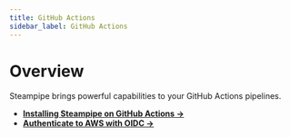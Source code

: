 ```yaml
---
title: GitHub Actions
sidebar_label: GitHub Actions
---
```


# Overview

Steampipe brings powerful capabilities to your GitHub Actions pipelines.

- **[Installing Steampipe on GitHub Actions →](integrations/github_actions/installing_steampipe)**
- **[Authenticate to AWS with OIDC →](integrations/github_actions/aws_oidc)**
